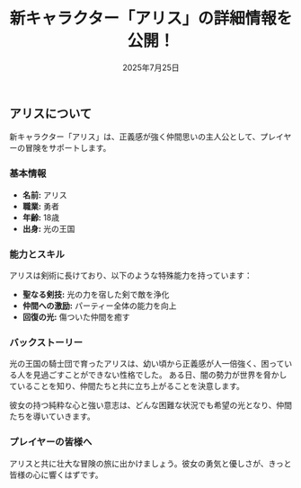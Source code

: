 ﻿---
title: 新キャラクター「アリス」の詳細情報を公開！
excerpt: 勇敢で仲間思いの主人公として登場するアリスの能力やバックストーリーを詳しくご紹介します。
date: 2025年7月25日
category: キャラクター
---

## アリスについて

新キャラクター「アリス」は、正義感が強く仲間思いの主人公として、プレイヤーの冒険をサポートします。

### 基本情報

- **名前:** アリス
- **職業:** 勇者
- **年齢:** 18歳
- **出身:** 光の王国

### 能力とスキル

アリスは剣術に長けており、以下のような特殊能力を持っています：

- **聖なる剣技:** 光の力を宿した剣で敵を浄化
- **仲間への激励:** パーティー全体の能力を向上
- **回復の光:** 傷ついた仲間を癒す

### バックストーリー

光の王国の騎士団で育ったアリスは、幼い頃から正義感が人一倍強く、困っている人を見過ごすことができない性格でした。
ある日、闇の勢力が世界を脅かしていることを知り、仲間たちと共に立ち上がることを決意します。

彼女の持つ純粋な心と強い意志は、どんな困難な状況でも希望の光となり、仲間たちを導いていきます。

### プレイヤーの皆様へ

アリスと共に壮大な冒険の旅に出かけましょう。彼女の勇気と優しさが、きっと皆様の心に響くはずです。